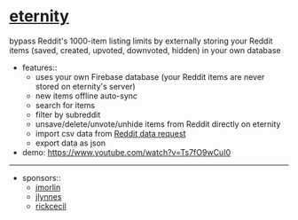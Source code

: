 # [eternity](https://eternity.portals.sh)

bypass Reddit's 1000-item listing limits by externally storing your Reddit items (saved, created, upvoted, downvoted, hidden) in your own database

- features::
	- uses your own Firebase database (your Reddit items are never stored on eternity's server)
	- new items offline auto-sync
	- search for items
	- filter by subreddit
	- unsave/delete/unvote/unhide items from Reddit directly on eternity
	- import csv data from [Reddit data request](https://www.reddit.com/settings/data-request)
	- export data as json
- demo: https://www.youtube.com/watch?v=Ts7fO9wCuI0

<hr/>

- sponsors::
	- [jmorlin](https://github.com/jmorlin)
	- [jlynnes](https://github.com/jlynnes)
	- [rickcecil](https://github.com/rickcecil)
